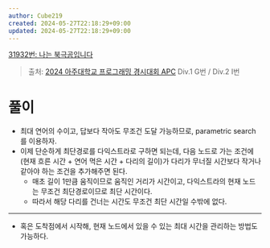```yaml
---
author: Cube219
created: 2024-05-27T22:18:29+09:00
updated: 2024-05-27T22:18:29+09:00
---
```


[31932번: 나는 북극곰입니다](https://www.acmicpc.net/problem/31932)

> 출처: [2024 아주대학교 프로그래밍 경시대회 APC](https://www.acmicpc.net/category/1037) Div.1 G번 / Div.2 I번

# 풀이

* 최대 연어의 수이고, 답보다 작아도 무조건 도달 가능하므로, parametric search를 이용하자.
* 이제 단순하게 최단경로를 다익스트라로 구하면 되는데, 다음 노드로 가는 조건에 (현재 흐른 시간 + 연어 먹은 시간 + 다리의 길이)가 다리가 무너질 시간보다 작거나 같아야 하는 조건을 추가해주면 된다.
    * 매초 길이 1만큼 움직이므로 움직인 거리가 시간이고, 다익스트라의 현재 노드는 무조건 최단경로이므로 최단 시간이다.
    * 따라서 해당 다리를 건너는 시간도 무조건 최단 시간일 수밖에 없다.
---
* 혹은 도착점에서 시작해, 현재 노드에서 있을 수 있는 최대 시간을 관리하는 방법도 가능하다.

